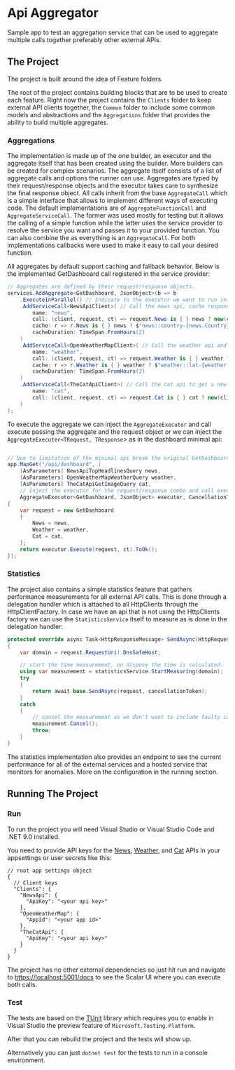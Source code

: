 # Api Aggregator

Sample app to test an aggregation service that can be used to aggregate multiple calls together preferably other external APIs.

## The Project

The project is built around the idea of Feature folders.

The root of the project contains building blocks that are to be used to create each feature. Right now the project contains the `Clients` folder to keep external API clients together, the `Common` folder to include some common models and abstractions and the `Aggregations` folder that provides the ability to build multiple aggregates.

### Aggregations

The implementation is made up of the one builder, an executor and the aggregate itself that has been created using the builder. More builders can be created for complex scenarios. The aggregate itself consists of a list of aggregate calls and options the runner can use. Aggregates are typed by their request/response objects and the executor takes care to synthesize the final response object. All calls inherit from the base `AggregateCall` which is a simple interface that allows to implement different ways of executing code. The default implementations are of `AggregateFunctionCall` and `AggregateServiceCall`. The former was used mostly for testing but it allows the calling of a simple function while the latter uses the service provider to resolve the service you want and passes it to your provided function. You can also combine the as everything is an `AggregateCall`. For both implementations callbacks were used to make it easy to call your desired function.

All aggregates by default support caching and fallback behavior. Below is the implemented GetDashboard call registered in the service provider:
```csharp
// Aggregates are defined by their request/response objects.
services.AddAggregate<GetDashboard, JsonObject>(b => b
    .ExecuteInParallel() // Indicate to the executor we want to run in parallel
    .AddServiceCall<NewsApiClient>( // Call the news api, cache response for request with the same country and query.
        name: "news",
        call: (client, request, ct) => request.News is { } news ? new(client.TopHeadlines(news, ct)) : new([]),
        cache: r => r.News is { } news ? $"news::country-{news.Country}:q-{news.Query}" : null,
        cacheDuration: TimeSpan.FromHours(2)
    )
    .AddServiceCall<OpenWeatherMapClient>( // Call the weather api and cache response for requests with the same latitude and longitude.
        name: "weather",
        call: (client, request, ct) => request.Weather is { } weather ? new(client.Weather(weather, ct)) : new([]),
        cache: r => r.Weather is { } weather ? $"weather::lat-{weather.Latitude}:lon-{weather.Longitude}" : null,
        cacheDuration: TimeSpan.FromHours(2)
    )
    .AddServiceCall<TheCatApiClient>( // Call the cat api to get a new image every time no need for caching.
        name: "cat",
        call: (client, request, ct) => request.Cat is { } cat ? new(client.GetImage(cat, ct)) : new([])
    )
);
```

To execute the aggregate we can inject the `AggregateExecutor` and call execute passing the aggregate and the request object or we can inject the `AggregateExecuter<TRequest, TResponse`> as in the dashboard minimal api:
```csharp

// Due to limitation of the minimal api break the original GetDashboard object into 3.
app.MapGet("/api/dashboard", (
    [AsParameters] NewsApiTopHeadlinesQuery news,
    [AsParameters] OpenWeatherMapWeatherQuery weather,
    [AsParameters] TheCatApiGetImageQuery cat,
    // Inject the executor for the request/response combo and call execute!
    AggregateExecutor<GetDashboard, JsonObject> executor, CancellationToken ct) =>
{
    var request = new GetDashboard
    {
        News = news,
        Weather = weather,
        Cat = cat,
    };
    return executor.Execute(request, ct).ToOk();
});
```

### Statistics
The project also contains a simple statistics feature that gathers performance measurements for all external API calls. This is done through a delegation handler which is attached to all HttpClients through the HttpClientFactory. In case we have an api that is not using the HttpClients factory we can use the `StatisticsService` itself to measure as is done in the delegation handler:

```csharp
protected override async Task<HttpResponseMessage> SendAsync(HttpRequestMessage request, CancellationToken cancellationToken)
{
    var domain = request.RequestUri!.DnsSafeHost;

    // start the time measurement, on dispose the time is calculated.
    using var measurement = statisticsService.StartMeasuring(domain);
    try
    {
        return await base.SendAsync(request, cancellationToken);
    }
    catch
    {
        // cancel the measurement as we don't want to include faulty calls.
        measurement.Cancel();
        throw;
    }
}
```

The statistics implementation also provides an endpoint to see the current performance for all of the external services and a hosted service that monitors for anomalies. More on the configuration in the running section.

## Running The Project

### Run

To run the project you will need Visual Studio or Visual Studio Code and .NET 9.0 installed.

You need to provide API keys for the [News](https://newsapi.org/), [Weather](https://openweathermap.org/api), and [Cat](https://thecatapi.com/) APIs in your appsettings or user secrets like this:
```jsonc
// root app settings object
{
  // Client keys
  "Clients": {
    "NewsApi": {
      "ApiKey": "<your api key>"
    },
    "OpenWeatherMap": {
      "AppId": "<your app id>"
    },
    "TheCatApi": {
      "ApiKey": "<your api key>"
    }
  }
}
```

The project has no other external dependencies so just hit run and navigate to [https://localhost:5001/docs](https://localhost:5001/docs) to see the Scalar UI where you can execute both calls.

### Test
The tests are based on the [TUnit]() library which requires you to enable in Visual Studio the preview feature of `Microsoft.Testing.Platform`.

After that you can rebuild the project and the tests will show up.

Alternatively you can just `dotnet test` for the tests to run in a console environment.


